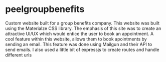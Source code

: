 # peelgroupbenefits
Custom website built for a group benefits company.
This website was built using the Materialze CSS library. The emphasis of this site was to create an attractive UI/UX which would entice the user to book an appointment. A cool feature within this website, allows them to book apointments by sending an email. This feature was done using Mailgun and their API to send emails. 
I also used a little bit of expressjs to create routes and handle different urls
